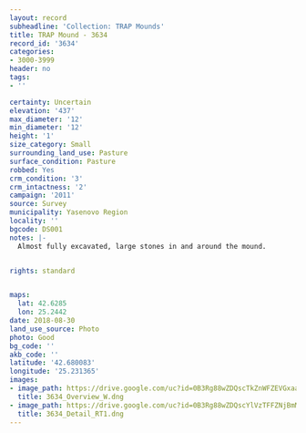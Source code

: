 ```yaml
---
layout: record
subheadline: 'Collection: TRAP Mounds'
title: TRAP Mound - 3634
record_id: '3634'
categories:
- 3000-3999
header: no
tags:
- ''

certainty: Uncertain
elevation: '437'
max_diameter: '12'
min_diameter: '12'
height: '1'
size_category: Small
surrounding_land_use: Pasture
surface_condition: Pasture
robbed: Yes
crm_condition: '3'
crm_intactness: '2'
campaign: '2011'
source: Survey
municipality: Yasenovo Region
locality: ''
bgcode: DS001
notes: |-
  Almost fully excavated, large stones in and around the mound.


rights: standard


maps:
  lat: 42.6285
  lon: 25.2442
date: 2018-08-30
land_use_source: Photo
photo: Good
bg_code: ''
akb_code: ''
latitude: '42.680083'
longitude: '25.231365'
images:
- image_path: https://drive.google.com/uc?id=0B3Rg88wZDQscTkZnWFZEVGxaamc
  title: 3634_Overview_W.dng
- image_path: https://drive.google.com/uc?id=0B3Rg88wZDQscYlVzTFFZNjBmM28
  title: 3634_Detail_RT1.dng
---
```

